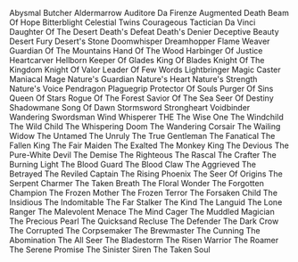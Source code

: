 Abysmal Butcher
Aldermarrow
Auditore Da Firenze
Augmented Death
Beam Of Hope
Bitterblight
Celestial Twins
Courageous Tactician
Da Vinci
Daughter Of The Desert
Death's Defeat
Death's Denier
Deceptive Beauty
Desert Fury
Desert's Stone
Doomwhisper
Dreamhopper
Flame Weaver
Guardian Of The Mountains
Hand Of The Wood
Harbinger Of Justice
Heartcarver
Hellborn
Keeper Of Glades
King Of Blades
Knight Of The Kingdom
Knight Of Valor
Leader Of Few Words
Lightbringer
Magic Caster
Maniacal Mage
Nature's Guardian
Nature's Heart
Nature's Strength
Nature's Voice
Pendragon
Plaguegrip
Protector Of Souls
Purger Of Sins
Queen Of Stars
Rogue Of The Forest
Savior Of The Sea
Seer Of Destiny
Shadowmane
Song Of Dawn
Stormsword
Strongheart
Voidbinder
Wandering Swordsman
Wind Whisperer
THE
The Wise One
The Windchild
The Wild Child
The Whispering Doom
The Wandering Corsair
The Wailing Widow
The Untamed
The Unruly
The True Gentleman
The Fanatical
The Fallen King
The Fair Maiden
The Exalted
The Monkey King
The Devious
The Pure-White Devil
The Demise
The Righteous
The Rascal
The Crafter
The Burning Light
The Blood Guard
The Blood Claw
The Aggrieved
The Betrayed
The Reviled Captain
The Rising Phoenix
The Seer Of Origins
The Serpent Charmer
The Taken Breath
The Floral Wonder
The Forgotten Champion
The Frozen Mother
The Frozen Terror
The Forsaken Child
The Insidious
The Indomitable
The Far Stalker
The Kind
The Languid
The Lone Ranger
The Malevolent Menace
The Mind Cager
The Muddled Magician
The Precious Pearl
The Quicksand Recluse
The Defender
The Dark Crow
The Corrupted
The Corpsemaker
The Brewmaster
The Cunning
The Abomination
The All Seer
The Bladestorm
The Risen Warrior
The Roamer
The Serene Promise
The Sinister Siren
The Taken Soul
